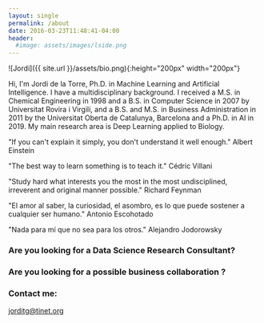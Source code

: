 ```yaml
---
layout: single
permalink: /about
date: 2016-03-23T11:48:41-04:00
header:
  #image: assets/images/lside.png
---
```


![Jordi]({{ site.url }}/assets/bio.png){:height="200px" width="200px"}

Hi, I'm Jordi de la Torre, Ph.D. in Machine Learning and Artificial Intelligence. I have a multidisciplinary background. I received a M.S. in Chemical Engineering in 1998 and a B.S. in Computer Science in 2007 by Universitat Rovira i Virgili, and a B.S. and M.S. in Business Administration in 2011 by the Universitat Oberta de Catalunya, Barcelona and a Ph.D. in AI in 2019. My main research area is Deep Learning applied to Biology.

"If you can't explain it simply, you don't understand it well enough."
Albert Einstein

"The best way to learn something is to teach it."
Cédric Villani

"Study hard what interests you the most in the most undisciplined, irreverent and original manner possible."
Richard Feynman

"El amor al saber, la curiosidad, el asombro, es lo que puede sostener a cualquier ser humano."
Antonio Escohotado 
	
"Nada para mí que no sea para los otros."
Alejandro Jodorowsky


### Are you looking for a Data Science Research Consultant? 
### Are you looking for a possible business collaboration ? 
### Contact me:

[jorditg@tinet.org](mailto:jorditg@tinet.org)
